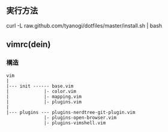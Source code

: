 ## 実行方法
curl -L raw.github.com/tyanogi/dotfiles/master/install.sh | bash

## vimrc(dein)
### 構造
```
vim  
|  
|--- init ------ base.vim  
|             |- color.vim  
|             |- mapping.vim  
|             |- plugins.vim  
|
|--- plugins --- plugins-nerdtree-git-plugin.vim
              |- plugins-open-browser.vim
              |- plugins-vimshell.vim
```
